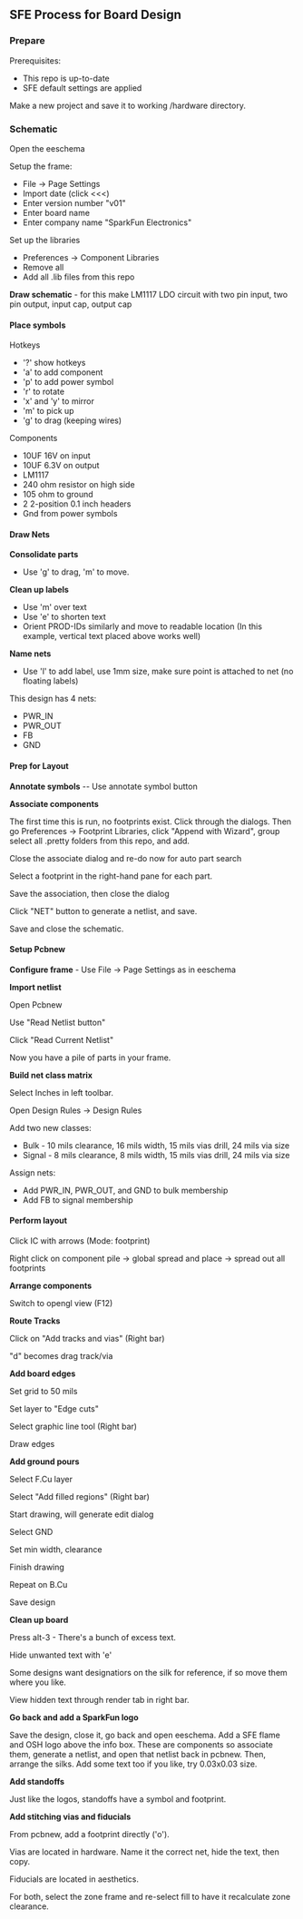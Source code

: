 ## SFE Process for Board Design

### Prepare

Prerequisites:

* This repo is up-to-date
* SFE default settings are applied

Make a new project and save it to working /hardware directory.

### Schematic

Open the eeschema

Setup the frame:
* File -> Page Settings
* Import date (click <<<)
* Enter version number "v01"
* Enter board name
* Enter company name "SparkFun Electronics"

Set up the libraries
* Preferences -> Component Libraries
* Remove all
* Add all .lib files from this repo

**Draw schematic** - for this make LM1117 LDO circuit with two pin input, two pin output, input cap, output cap

#### Place symbols

Hotkeys

* '?' show hotkeys
* 'a' to add component
* 'p' to add power symbol
* 'r' to rotate
* 'x' and 'y' to mirror
* 'm' to pick up
* 'g' to drag (keeping wires)

Components

* 10UF 16V on input
* 10UF 6.3V on output
* LM1117
* 240 ohm resistor on high side
* 105 ohm to ground
* 2 2-position 0.1 inch headers
* Gnd from power symbols

#### Draw Nets

**Consolidate parts**

* Use 'g' to drag, 'm' to move.

**Clean up labels**

* Use 'm' over text
* Use 'e' to shorten text
* Orient PROD-IDs similarly and move to readable location (In this example, vertical text placed above works well)

**Name nets**

* Use 'l' to add label, use 1mm size, make sure point is attached to net (no floating labels)

This design has 4 nets:
* PWR_IN
* PWR_OUT
* FB
* GND

#### Prep for Layout

**Annotate symbols** -- Use annotate symbol button

**Associate components**

The first time this is run, no footprints exist.  Click through the dialogs.  Then go Preferences -> Footprint Libraries, click "Append with Wizard", group select all .pretty folders from this repo, and add.

Close the associate dialog and re-do now for auto part search

Select a footprint in the right-hand pane for each part.

Save the association, then close the dialog

Click "NET" button to generate a netlist, and save.

Save and close the schematic.

#### Setup Pcbnew

**Configure frame** - Use File -> Page Settings as in eeschema

**Import netlist**

Open Pcbnew

Use "Read Netlist button"

Click "Read Current Netlist"

Now you have a pile of parts in your frame.

**Build net class matrix**

Select Inches in left toolbar.

Open Design Rules -> Design Rules

Add two new classes:

* Bulk - 10 mils clearance, 16 mils width, 15 mils vias drill, 24 mils via size
* Signal - 8 mils clearance, 8 mils width, 15 mils vias drill, 24 mils via size

Assign nets:

* Add PWR_IN, PWR_OUT, and GND to bulk membership
* Add FB to signal membership

#### Perform layout

Click IC with arrows (Mode: footprint)

Right click on component pile -> global spread and place -> spread out all footprints

**Arrange components**

Switch to opengl view (F12)

**Route Tracks**

Click on "Add tracks and vias" (Right bar)

"d" becomes drag track/via

**Add board edges**

Set grid to 50 mils

Set layer to "Edge cuts"

Select graphic line tool (Right bar)

Draw edges

**Add ground pours**

Select F.Cu layer

Select "Add filled regions" (Right bar)

Start drawing, will generate edit dialog

Select GND

Set min width, clearance

Finish drawing

Repeat on B.Cu

Save design

**Clean up board**

Press alt-3 - There's a bunch of excess text.

Hide unwanted text with 'e'

Some designs want designatiors on the silk for reference, if so move them where you like.

View hidden text through render tab in right bar.

**Go back and add a SparkFun logo**

Save the design, close it, go back and open eeschema.  Add a SFE flame and OSH logo above the info box.  These are components so associate them, generate a netlist, and open that netlist back in pcbnew.  Then, arrange the silks.  Add some text too if you like, try 0.03x0.03 size.

**Add standoffs**

Just like the logos, standoffs have a symbol and footprint.

**Add stitching vias and fiducials**

From pcbnew, add a footprint directly ('o').

Vias are located in hardware.  Name it the correct net, hide the text, then copy.

Fiducials are located in aesthetics.

For both, select the zone frame and re-select fill to have it recalculate zone clearance.

